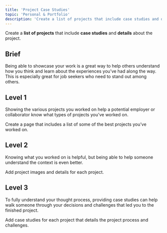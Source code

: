 ```yaml
---
title: 'Project Case Studies'
topic: 'Personal & Portfolio'
description: 'Create a list of projects that include case studies and details about the project.'
---
```

Create a <strong className="color-blue">list of projects</strong> that include <strong className="color-purple">case studies</strong> and <strong className="color-purple">details</strong> about the project.

## Brief

Being able to showcase your work is a great way to help others understand how you think and learn about the experiences you’ve had along the way. This is especially great for job seekers who need to stand out among others.

## Level 1

Showing the various projects you worked on help a potential employer or collaborator know what types of projects you’ve worked on.

Create a page that includes a list of some of the best projects you’ve worked on.

## Level 2

Knowing what you worked on is helpful, but being able to help someone understand the context is even better.

Add project images and details for each project.

## Level 3

To fully understand your thought process, providing case studies can help walk someone through your decisions and challenges that led you to the finished project.

Add case studies for each project that details the project process and challenges.


